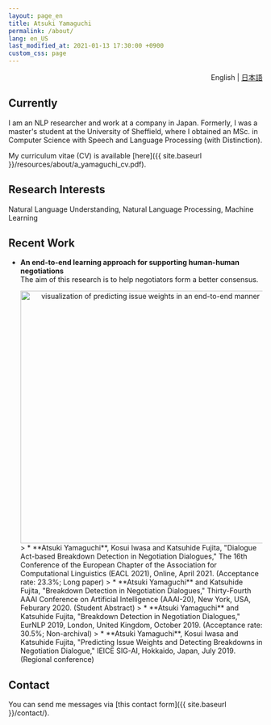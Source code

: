 ```yaml
---
layout: page_en
title: Atsuki Yamaguchi
permalink: /about/
lang: en_US
last_modified_at: 2021-01-13 17:30:00 +0900
custom_css: page
---
```

<div style="text-align: right;"><i class="fas fa-language" style="padding: 0 4px 0 0;"></i>English | <a href="./ja/">日本語</a></div>

## Currently

I am an NLP researcher and work at a company in Japan. Formerly, I was a master's student at the University of Sheffield, where I obtained an MSc. in Computer Science with Speech and Language Processing (with Distinction).  

My curriculum vitae (CV) is available [here]({{ site.baseurl }}/resources/about/a_yamaguchi_cv.pdf).

## Research Interests

Natural Language Understanding, Natural Language Processing, Machine Learning


## Recent Work

* __An end-to-end learning approach for supporting human-human negotiations__  
The aim of this research is to help negotiators form a better consensus.  

    <div style="text-align: center;">
        <img src="{{ site.baseurl }}/resources/about/images/predict_issue_weights.png" alt="visualization of predicting issue weights in an end-to-end manner" style="width: 500px;"/>
    </div>
    > * **Atsuki Yamaguchi**, Kosui Iwasa and Katsuhide Fujita, "Dialogue Act-based Breakdown Detection in Negotiation Dialogues," The 16th Conference of the European Chapter of the Association for Computational Linguistics (EACL 2021), Online, April 2021. (Acceptance rate: 23.3%; Long paper) 
    > * **Atsuki Yamaguchi** and Katsuhide Fujita, "Breakdown Detection in Negotiation Dialogues," Thirty-Fourth AAAI Conference on Artificial Intelligence (AAAI-20), New York, USA, Feburary 2020. (Student Abstract)  
    > * **Atsuki Yamaguchi** and Katsuhide Fujita, "Breakdown Detection in Negotiation Dialogues," EurNLP 2019, London, United Kingdom, October 2019. (Acceptance rate: 30.5%; Non-archival)  
    > * **Atsuki Yamaguchi**, Kosui Iwasa and Katsuhide Fujita, "Predicting Issue Weights and Detecting Breakdowns in Negotiation Dialogue," IEICE SIG-AI, Hokkaido, Japan, July 2019. (Regional conference)

## Contact

You can send me messages via [this contact form]({{ site.baseurl }}/contact/).